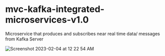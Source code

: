 # mvc-kafka-integrated-microservices-v1.0
Microservice that produces and subscribes near real time data/ messages from Kafka Server 


![Screenshot 2023-02-04 at 12 22 54 AM](https://user-images.githubusercontent.com/44409170/216750330-d4ca5d7b-f0fe-43ac-80aa-bf0c9efcb775.png)
